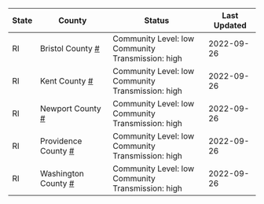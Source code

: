 State | County | Status | Last Updated
--- | --- | --- | --- 
RI | Bristol County <a href="#bristol_county">#</a> | <a name="bristol_county"></a>Community Level: low<br/>Community Transmission: high | 2022-09-26
RI | Kent County <a href="#kent_county">#</a> | <a name="kent_county"></a>Community Level: low<br/>Community Transmission: high | 2022-09-26
RI | Newport County <a href="#newport_county">#</a> | <a name="newport_county"></a>Community Level: low<br/>Community Transmission: high | 2022-09-26
RI | Providence County <a href="#providence_county">#</a> | <a name="providence_county"></a>Community Level: low<br/>Community Transmission: high | 2022-09-26
RI | Washington County <a href="#washington_county">#</a> | <a name="washington_county"></a>Community Level: low<br/>Community Transmission: high | 2022-09-26
